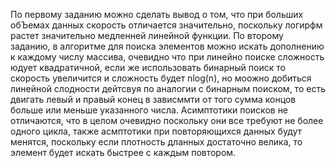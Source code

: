 По первому заданию можно сделать вывод о том, что при больших обЪемах данных скорость отличается значительно, поскольку логирфм растет значительно медленней линейной функции.
По второму заданию, в алгоритме для поиска элементов можно искать дополнению к каждому числу массива, очевидно что при линейно поиске сложность юдует квадратичной, если же использовать бинарный поиск то скорость увеличится и сложность будет nlog(n), но моожно добиться линейной слодности дейтсвуя по аналогии с бинарным поиском, то есть двигать левый и правый конец в зависммти от того сумма концов больше или меньше указанного числа.
Асимптотики поисков не отличаются, что в целом очевидно поскольку они все требуют не более одного цикла, также асмптотики при повторяющихся данных будут менятся, поскольку если плотность дланных достаточно велика, то элемент будет искать быстрее с каждым повтором. 
